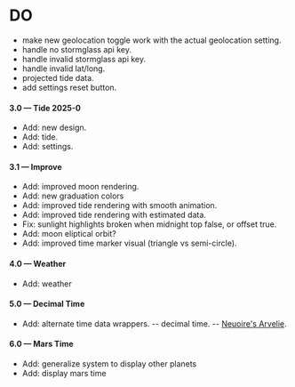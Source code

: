 # DO

- make new geolocation toggle work with the actual geolocation setting.
- handle no stormglass api key.
- handle invalid stormglass api key.
- handle invalid lat/long.
- projected tide data.
- add settings reset button.

#### 3.0 &mdash; Tide 2025-0

- Add: new design.
- Add: tide.
- Add: settings.

#### 3.1 &mdash; Improve

- Add: improved moon rendering.
- Add: new graduation colors
- Add: improved tide rendering with smooth animation.
- Add: improved tide rendering with estimated data.
- Fix: sunlight highlights broken when midnight top false, or offset true.
- Add: moon eliptical orbit?
- Add: improved time marker visual (triangle vs semi-circle).

#### 4.0 &mdash; Weather

- Add: weather

#### 5.0 &mdash; Decimal Time

- Add: alternate time data wrappers.
-- decimal time.
-- [Neuoire's Arvelie](https://wiki.xxiivv.com/site/time.html).

#### 6.0 &mdash; Mars Time

- Add: generalize system to display other planets
- Add: display mars time
